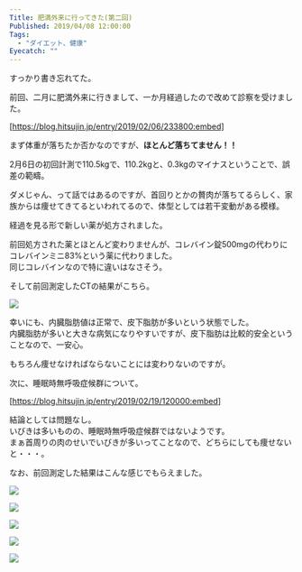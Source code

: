 ```yaml
---
Title: 肥満外来に行ってきた(第二回)
Published: 2019/04/08 12:00:00
Tags:
  - "ダイエット、健康"
Eyecatch: ""
---
```

すっかり書き忘れてた。  

前回、二月に肥満外来に行きまして、一か月経過したので改めて診察を受けました。  

[https://blog.hitsujin.jp/entry/2019/02/06/233800:embed]



まず体重が落ちたか否かなのですが、<b>ほとんど落ちてません！！</b>  

2月6日の初回計測で110.5kgで、110.2kgと、0.3kgのマイナスということで、誤差の範疇。  

ダメじゃん、って話ではあるのですが、首回りとかの贅肉が落ちてるらしく、家族からは痩せてきてるといわれてるので、体型としては若干変動がある模様。  

経過を見る形で新しい薬が処方されました。  

前回処方された薬とほとんど変わりませんが、コレバイン錠500mgの代わりにコレバインミニ83%という薬に代わりました。  
同じコレバインなので特に違いはなさそう。  

そして前回測定したCTの結果がこちら。  

![](20190408001626.png) 

幸いにも、内臓脂肪値は正常で、皮下脂肪が多いという状態でした。  
内臓脂肪が多いと大きな病気になりやすいですが、皮下脂肪は比較的安全ということなので、一安心。  

もちろん痩せなければならないことには変わりないのですが。  

次に、睡眠時無呼吸症候群について。  

[https://blog.hitsujin.jp/entry/2019/02/19/120000:embed]

結論としては問題なし。  
いびきは多いものの、睡眠時無呼吸症候群ではないようです。  
まぁ首周りの肉のせいでいびきが多いってことなので、どちらにしても痩せないと・・・。  

なお、前回測定した結果はこんな感じでもらえました。  

![](20190408002854.png) 

![](20190408002943.png) 

![](20190408003014.png) 

![](20190408003043.png) 

![](20190408003115.png) 
